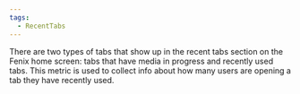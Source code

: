 ```yaml
---
tags:
  - RecentTabs
---
```


There are two types of tabs that show up in the recent tabs section on the Fenix home screen:
tabs that have media in progress and recently used tabs.
This metric is used to collect info about how many users are opening a tab they have recently used.
